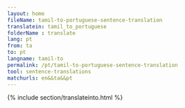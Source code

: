 ```yaml
---
layout: home
fileName: tamil-to-portuguese-sentence-translation
translatein: tamil_to_portuguese
folderName : translate
lang: pt
from: ta
to: pt
langname: tamil-to
permalink: /pt/tamil-to-portuguese-sentence-translation
tool: sentence-translations
matchurls: en&&ta&&pt
---
```

{% include section/translateinto.html %}
